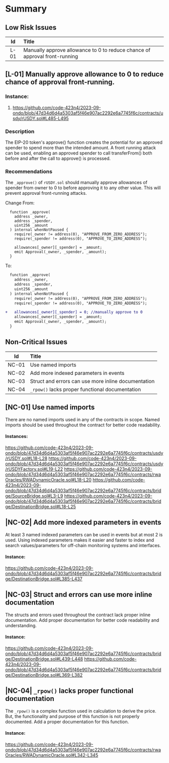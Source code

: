 # Summary

## Low Risk Issues
|Id|Title| 
|:--:|:-------|
|L-01| Manually approve allowance to 0 to reduce chance of approval front-running | 


## [L-01] Manually approve allowance to 0 to reduce chance of approval front-running.
### Instance:
1. https://github.com/code-423n4/2023-09-ondo/blob/47d34d6d4a5303af5f46e907ac2292e6a7745f6c/contracts/usdy/rUSDY.sol#L485-L495

### Description
The EIP-20 token's approve() function creates the potential for an approved spender to spend more than the intended amount. A front running attack can be used, enabling an approved spender to call transferFrom() both before and after the call to approve() is processed. 

###  Recommendations
The ``_approve()`` of ``rUSDY.sol`` should manually approve allowances of spender from owner to 0 to before approving it to any other value. This will prevent approval front-running attacks.

Change From:
```
  function _approve(
    address _owner,
    address _spender,
    uint256 _amount
  ) internal whenNotPaused {
    require(_owner != address(0), "APPROVE_FROM_ZERO_ADDRESS");
    require(_spender != address(0), "APPROVE_TO_ZERO_ADDRESS");

    allowances[_owner][_spender] = _amount;
    emit Approval(_owner, _spender, _amount);
  }
```
To:
```diff
  function _approve(
    address _owner,
    address _spender,
    uint256 _amount
  ) internal whenNotPaused {
    require(_owner != address(0), "APPROVE_FROM_ZERO_ADDRESS");
    require(_spender != address(0), "APPROVE_TO_ZERO_ADDRESS");

+   allowances[_owner][_spender] = 0; //manually approve to 0
    allowances[_owner][_spender] = _amount;
    emit Approval(_owner, _spender, _amount);
  }
```


## Non-Critical Issues
|Id|Title
|:--:|:-------|
|NC-01| Use named imports 
|NC-02| Add more indexed parameters in events 
|NC-03| Struct and errors can use more inline documentation 
|NC-04| ``_rpow()`` lacks proper functional documentation


## [NC-01] Use named imports
There are no named imports used in any of the contracts in scope. Named imports should be used throughout the contract for better code readability.

#### Instances:
https://github.com/code-423n4/2023-09-ondo/blob/47d34d6d4a5303af5f46e907ac2292e6a7745f6c/contracts/usdy/rUSDY.sol#L18-L28
https://github.com/code-423n4/2023-09-ondo/blob/47d34d6d4a5303af5f46e907ac2292e6a7745f6c/contracts/usdy/rUSDYFactory.sol#L19-L22
https://github.com/code-423n4/2023-09-ondo/blob/47d34d6d4a5303af5f46e907ac2292e6a7745f6c/contracts/rwaOracles/RWADynamicOracle.sol#L18-L20
https://github.com/code-423n4/2023-09-ondo/blob/47d34d6d4a5303af5f46e907ac2292e6a7745f6c/contracts/bridge/SourceBridge.sol#L3-L9
https://github.com/code-423n4/2023-09-ondo/blob/47d34d6d4a5303af5f46e907ac2292e6a7745f6c/contracts/bridge/DestinationBridge.sol#L18-L25

## |NC-02| Add more indexed parameters in events 
At least 3 named indexed parameters can be used in events but at most 2 is used. Using indexed parameters makes it easier and faster to index and search values/parameters for off-chain monitoring systems and interfaces. 

#### Instance:
https://github.com/code-423n4/2023-09-ondo/blob/47d34d6d4a5303af5f46e907ac2292e6a7745f6c/contracts/bridge/DestinationBridge.sol#L385-L437

## |NC-03| Struct and errors can use more inline documentation 
The structs and errors used throughout the contract lack proper inline documentation. Add proper documentation for better code readability and understanding.

#### Instance:
https://github.com/code-423n4/2023-09-ondo/blob/47d34d6d4a5303af5f46e907ac2292e6a7745f6c/contracts/bridge/DestinationBridge.sol#L439-L448
https://github.com/code-423n4/2023-09-ondo/blob/47d34d6d4a5303af5f46e907ac2292e6a7745f6c/contracts/bridge/DestinationBridge.sol#L369-L382

## |NC-04| ``_rpow()`` lacks proper functional documentation
The ``_rpow()`` is a complex function used in calculation to derive the price. But, the functionality and purpose of this function is not properly documented. Add a proper documentation for this function.

#### Instance:
https://github.com/code-423n4/2023-09-ondo/blob/47d34d6d4a5303af5f46e907ac2292e6a7745f6c/contracts/rwaOracles/RWADynamicOracle.sol#L342-L345


